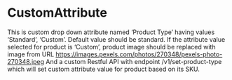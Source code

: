 # CustomAttribute

This is  custom drop down attribute named ‘Product Type’ having
values ‘Standard’, ‘Custom’. Default value should be standard.
If the attribute value selected for product is ‘Custom’, product image
should be replaced with image from URL
https://images.pexels.com/photos/270348/pexels-photo-270348.jpeg
And  a custom Restful API with endpoint /v1/set-product-type which
will set custom attribute value for product based on its SKU.
